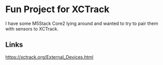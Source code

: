 # Fun Project for XCTrack #
I have some M5Stack Core2 lying around and wanted to try to pair them with sensors to XCTrack.

## Links ##
https://xctrack.org/External_Devices.html
